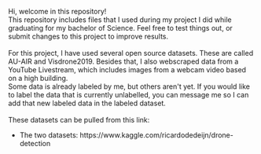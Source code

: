 Hi, welcome in this repository! 
</br>
This repository includes files that I used during my project I did while graduating for my bachelor of Science.
Feel free to test things out, or submit changes to this project to improve results.
</br></br>
For this project, I have used several open source datasets.
These are called AU-AIR and Visdrone2019. Besides that, I also webscraped 
data from a YouTube Livestream, which includes images from a webcam video 
based on a high building.
</br>
Some data is already labeled by me, but others aren't yet. If you would like to label the data that is currently unlabelled, you can message me so I can add that new labeled data in the labeled dataset.
</br></br>
These datasets can be pulled from this link: 
</br>
<ul>
<li>The two datasets: https://www.kaggle.com/ricardodedeijn/drone-detection</li>
</ul>